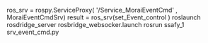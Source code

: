 
ros_srv = rospy.ServiceProxy( '/Service_MoraiEventCmd' , MoraiEventCmdSrv)
result = ros_srv(set_Event_control )
roslaunch rosdridge_server rosbridge_websocker.launch
rosrun ssafy_1 srv_event_cmd.py